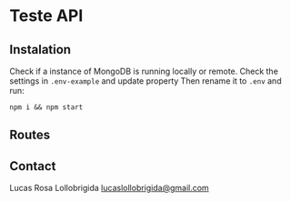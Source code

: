 # Teste API

## Instalation
Check if a instance of MongoDB is running locally or remote.
Check the settings in `.env-example` and update property
Then rename it to `.env` and run:
```
npm i && npm start
```

## Routes

## Contact
Lucas Rosa Lollobrigida
lucaslollobrigida@gmail.com
